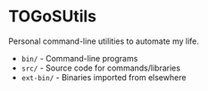 # TOGoSUtils

Personal command-line utilities to automate my life.

- `bin/` - Command-line programs
- `src/` - Source code for commands/libraries
- `ext-bin/` - Binaries imported from elsewhere
